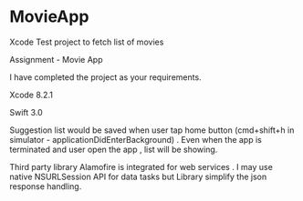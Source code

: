 # MovieApp
Xcode Test project to fetch list of movies

Assignment - Movie App

I have completed the project as your requirements.

Xcode 8.2.1

Swift 3.0

Suggestion list would be saved when user tap home button (cmd+shift+h in simulator - applicationDidEnterBackground) . Even when the app is
terminated and user open the app , list will be showing.

Third party library Alamofire is integrated for web services . I may use native
NSURLSession API for data tasks but Library simplify the json response handling.

